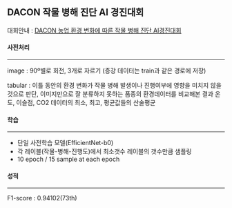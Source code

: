## DACON 작물 병해 진단 AI 경진대회

대회안내 : [DACON 농업 환경 변화에 따른 작물 병해 진단 AI경진대회][1]

[1]:https://dacon.io/competitions/official/235870/overview/description



#### 사전처리

------

image : 90º별로 회전, 3개로 자르기 (증강 데이터는 train과 같은 경로에 저장)

tabular : 이틀 동안의 환경 변화가 작물 병해 발생이나 진행여부에 영향을 미치지 않을 것으로 판단, 이미지만으로 잘 분류하지 못하는 품종의 환경데이터를 비교해본 결과 온도, 이슬점, CO2 데이터의 최소, 최고, 평균값들의 산술평균



#### 학습

------

* 단일 사전학습 모델(EfficientNet-b0)
* 각 레이블(작물-병해-진행도)에서 최소갯수 레이블의 갯수만큼 샘플링
* 10 epoch  / 15 sample at each epoch



#### 성적

------
F1-score : 0.94102(73th)

